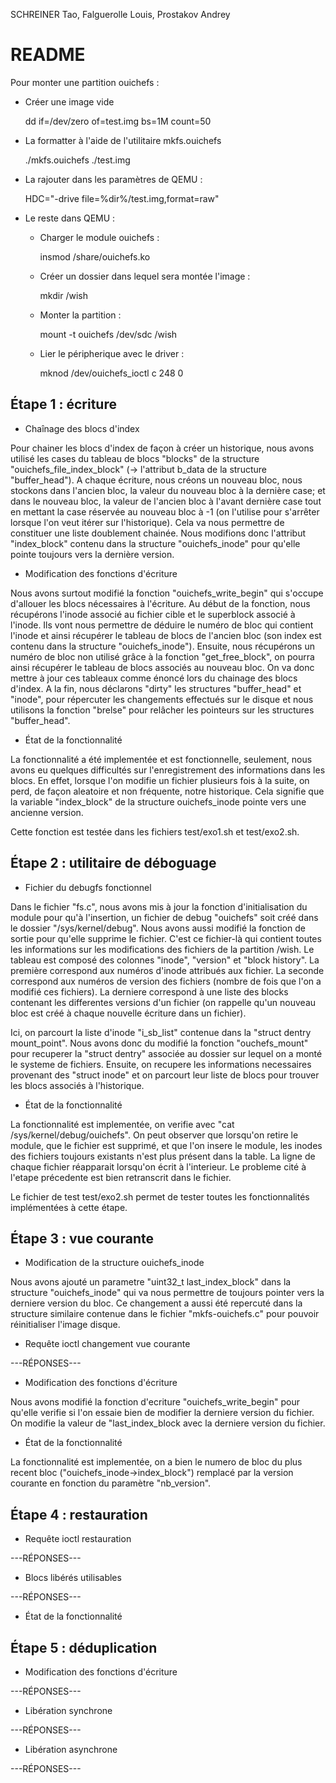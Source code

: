 
SCHREINER Tao, Falguerolle Louis, Prostakov Andrey

README
======

Pour monter une partition ouichefs :

- Créer une image vide

    dd if=/dev/zero of=test.img bs=1M count=50

- La formatter à l'aide de l'utilitaire mkfs.ouichefs

    ./mkfs.ouichefs ./test.img

- La rajouter dans les paramètres de QEMU :

    HDC="-drive file=%dir%/test.img,format=raw"

- Le reste dans QEMU :
    - Charger le module ouichefs :
    
        insmod /share/ouichefs.ko

    - Créer un dossier dans lequel sera montée l'image :

        mkdir /wish

    - Monter la partition :

        mount -t ouichefs /dev/sdc /wish

    - Lier le péripherique avec le driver :
    
        mknod /dev/ouichefs_ioctl c 248 0



Étape 1 : écriture
------------------

* Chaînage des blocs d'index

Pour chainer les blocs d'index de façon à créer un historique, nous avons 
utilisé les cases du tableau de blocs "blocks" de la structure 
"ouichefs_file_index_block" (-> l'attribut b_data de la structure 
"buffer_head"). A chaque écriture, nous créons un nouveau bloc, nous stockons dans l'ancien bloc, la valeur 
du nouveau bloc à la dernière case; et dans le nouveau bloc, la valeur de 
l'ancien bloc à l'avant dernière case tout en mettant la case réservée au
nouveau bloc à -1 (on l'utilise pour s'arrêter lorsque l'on veut itérer sur 
l'historique). Cela va nous permettre de constituer une liste doublement 
chainée. Nous modifions donc l'attribut "index_block" contenu dans la structure 
"ouichefs_inode" pour qu'elle pointe toujours vers la dernière version.

* Modification des fonctions d'écriture

Nous avons surtout modifié la fonction "ouichefs_write_begin" qui s'occupe 
d'allouer les blocs nécessaires à l'écriture. Au début de la fonction, nous 
récupérons l'inode associé au fichier cible et le superblock associé à l'inode.
Ils vont nous permettre de déduire le numéro de bloc qui contient l'inode et
ainsi récupérer le tableau de blocs de l'ancien bloc (son index est contenu 
dans la structure "ouichefs_inode"). Ensuite, nous récupérons un numéro de bloc
non utilisé grâce à la fonction "get_free_block", on pourra ainsi récupérer le
tableau de blocs associés au nouveau bloc. On va donc mettre à jour ces
tableaux comme énoncé lors du chainage des blocs d'index. A la fin, nous
déclarons "dirty" les structures "buffer_head" et "inode", pour répercuter les
changements effectués sur le disque et nous utilisons la fonction "brelse"
pour relâcher les pointeurs sur les structures "buffer_head".

* État de la fonctionnalité

La fonctionnalité a été implementée et est fonctionnelle, seulement, 
nous avons eu quelques difficultés sur l'enregistrement des informations dans les blocs.
En effet, lorsque l'on modifie un fichier plusieurs fois à la suite, 
on perd, de façon aleatoire et non fréquente, notre historique. Cela signifie 
que la variable "index_block" de la structure ouichefs_inode pointe vers une ancienne version.

Cette fonction est testée dans les fichiers test/exo1.sh et test/exo2.sh.

Étape 2 : utilitaire de déboguage
---------------------------------

* Fichier du debugfs fonctionnel

Dans le fichier "fs.c", nous avons mis à jour la fonction d'initialisation du module pour qu'à l'insertion,
un fichier de debug "ouichefs" soit créé dans le dossier "/sys/kernel/debug". 
Nous avons aussi modifié la fonction de sortie pour qu'elle supprime le fichier. 
C'est ce fichier-là qui contient toutes les informations sur les modifications des fichiers de la partition /wish. 
Le tableau est composé des colonnes "inode", "version" et "block history".
La première correspond aux numéros d'inode attribués aux fichier.
La seconde correspond aux numéros de version des fichiers (nombre de fois que l'on a modifié ces fichiers).
La derniere correspond à une liste des blocks contenant les differentes
versions d'un fichier (on rappelle qu'un nouveau bloc
est créé à chaque nouvelle écriture dans un fichier).

Ici, on parcourt la liste d'inode "i_sb_list" contenue dans la "struct dentry mount_point".
Nous avons donc du modifié la fonction "ouchefs_mount" pour recuperer la "struct dentry" associée
au dossier sur lequel on a monté le systeme de fichiers. 
Ensuite, on recupere les informations necessaires provenant des "struct inode"
et on parcourt leur liste de blocs pour trouver les blocs associés à l'historique.

* État de la fonctionnalité

La fonctionnalité est implementée, on verifie avec "cat /sys/kernel/debug/ouichefs".
On peut observer que lorsqu'on retire le module, que le fichier est supprimé, et que l'on insere le module,
les inodes des fichiers toujours existants n'est plus présent dans la table. La ligne de chaque fichier réapparait lorsqu'on écrit à l'interieur.
Le probleme cité à l'etape précedente est bien retranscrit dans le fichier.

Le fichier de test test/exo2.sh permet de tester toutes les fonctionnalités
implémentées à cette étape.


Étape 3 : vue courante
----------------------

* Modification de la structure ouichefs_inode

Nous avons ajouté un parametre "uint32_t last_index_block" dans la structure "ouichefs_inode" qui va nous permettre de toujours pointer vers la derniere version du bloc. Ce changement a aussi été repercuté dans la structure similaire contenue dans le fichier "mkfs-ouichefs.c" pour pouvoir réinitialiser l'image disque.

* Requête ioctl changement vue courante

---RÉPONSES---

* Modification des fonctions d'écriture

Nous avons modifié la fonction d'ecriture "ouichefs_write_begin" pour qu'elle verifie si l'on essaie bien de modifier la derniere version du fichier.
On modifie la valeur de "last_index_block avec la derniere version du fichier.

* État de la fonctionnalité

La fonctionnalité est implementée, on a bien le numero de bloc du plus recent bloc ("ouichefs_inode->index_block") remplacé par la version courante en fonction du paramètre "nb_version".

Étape 4 : restauration
----------------------

* Requête ioctl restauration

---RÉPONSES---

* Blocs libérés utilisables

---RÉPONSES---

* État de la fonctionnalité


Étape 5 : déduplication
-----------------------

* Modification des fonctions d'écriture

---RÉPONSES---

* Libération synchrone

---RÉPONSES---

* Libération asynchrone

---RÉPONSES---

